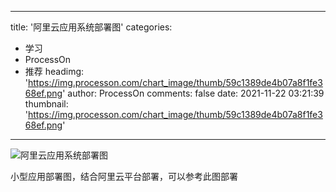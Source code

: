 
---
title: '阿里云应用系统部署图'
categories: 
 - 学习
 - ProcessOn
 - 推荐
headimg: 'https://img.processon.com/chart_image/thumb/59c1389de4b07a8f1fe368ef.png'
author: ProcessOn
comments: false
date: 2021-11-22 03:21:39
thumbnail: 'https://img.processon.com/chart_image/thumb/59c1389de4b07a8f1fe368ef.png'
---

<div>   
<img class="thumb" alt="阿里云应用系统部署图" src="https://img.processon.com/chart_image/thumb/59c1389de4b07a8f1fe368ef.png" referrerpolicy="no-referrer">
<p>小型应用部署图，结合阿里云平台部署，可以参考此图部署</p>  
</div>
            